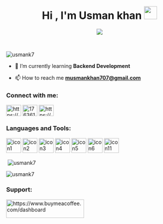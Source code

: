 
<h1 align="center"><b>Hi , I'm Usman khan </b><img src="https://media.giphy.com/media/hvRJCLFzcasrR4ia7z/giphy.gif" width="35"></h1>
<!--  -->
<p align="center">
  <a href="https://github.com/DenverCoder1/readme-typing-svg"><img src="https://readme-typing-svg.herokuapp.com?font=Time+New+Roman&color=cyan&size=25&center=true&vCenter=true&width=600&height=100&lines=Assalamu+O+Alaikum+Warahmatullah..&hearts;++;Fresh+Computer-Science+Graduate,;Data-Science+Enthusiast,;Competitive+programmer,;Active+Learner/Researcher,;Love+to+learn+new+stuffs..<3"></a>
</p>


<br>

<p align="left"> <img src="https://komarev.com/ghpvc/?username=usmank7&label=Profile%20views&color=0e75b6&style=flat" alt="usmank7" /> </p>

- 🌱 I’m currently learning **Backend Development**

- 📫 How to reach me **musmankhan707@gmail.com**

<h3 align="left">Connect with me:</h3>
<p align="left">
<a href="https://www.linkedin.com/in/usman-khan-1b7885265/" target="blank"><img align="center" src="https://raw.githubusercontent.com/rahuldkjain/github-profile-readme-generator/master/src/images/icons/Social/linked-in-alt.svg" alt="https://www.linkedin.com/in/usman-khan-1b7885265/" height="30" width="40" /></a>
<a href="https://stackoverflow.com/users/17636123" target="blank"><img align="center" src="https://raw.githubusercontent.com/rahuldkjain/github-profile-readme-generator/master/src/images/icons/Social/stack-overflow.svg" alt="17636123" height="30" width="40" /></a>
<a href="https://www.hackerrank.com/musmankhan707" target="blank"><img align="center" src="https://raw.githubusercontent.com/rahuldkjain/github-profile-readme-generator/master/src/images/icons/Social/hackerrank.svg" alt="https://www.hackerrank.com/musmankhan707" height="30" width="40" /></a>
</p>

<h3 align="left">Languages and Tools:</h3>
<p align="left">
  <img src="https://cdn-icons-png.flaticon.com/512/732/732212.png" alt="icon1" width="40" height="40"/>
  <img src="https://cdn1.iconfinder.com/data/icons/social-media-logos-7/64/css-3-512.png" alt="icon2" width="40" height="40"/>
  <img src="https://cdn-icons-png.flaticon.com/512/5968/5968292.png" alt="icon3" width="40" height="40"/>
  <img src="https://uxwing.com/wp-content/themes/uxwing/download/brands-and-social-media/tailwind-css-icon.png" alt="icon4" width="40" height="40"/>
  <img src="https://uxwing.com/wp-content/themes/uxwing/download/brands-and-social-media/bootstrap-5-logo-icon.png" alt="icon5" width="40" height="40"/>
  <img src="https://cdn-icons-png.flaticon.com/512/919/919854.png" alt="icon6" width="40" height="40"/>
<!--   <img src="https://styles.redditmedia.com/t5_3evbu/styles/communityIcon_78eetq3tym861.png" alt="icon7" width="40" height="40"/>
  <img src="https://www.pngall.com/wp-content/uploads/13/Mongodb-PNG-Image-HD.png" alt="icon8" width="40" height="40"/>
  <img src="https://w7.pngwing.com/pngs/925/447/png-transparent-express-js-node-js-javascript-mongodb-node-js-text-trademark-logo.png" alt="icon9" width="40" height="40"/>
  <img src="https://w7.pngwing.com/pngs/18/497/png-transparent-black-and-blue-atom-icon-screenshot-react-javascript-responsive-web-design-github-angularjs-github-logo-electric-blue-signage.png" alt="icon10" width="40" height="40"/> -->
  <img src="https://cdn-icons-png.flaticon.com/512/919/919825.png" alt="icon11" width="40" height="40"/>
</p>




<p>&nbsp;<img align="center" src="https://github-readme-stats.vercel.app/api?username=usmank7&show_icons=true&locale=en" alt="usmank7" /></p>

<p><img align="center" src="https://github-readme-streak-stats.herokuapp.com/?user=usmank7&" alt="usmank7" /></p>
<h3 align="left">Support:</h3>
<p><a href="https://www.buymeacoffee.com/https://www.buymeacoffee.com/dashboard"> <img align="left" src="https://cdn.buymeacoffee.com/buttons/v2/default-yellow.png" height="50" width="210" alt="https://www.buymeacoffee.com/dashboard" /></a></p><br><br>
